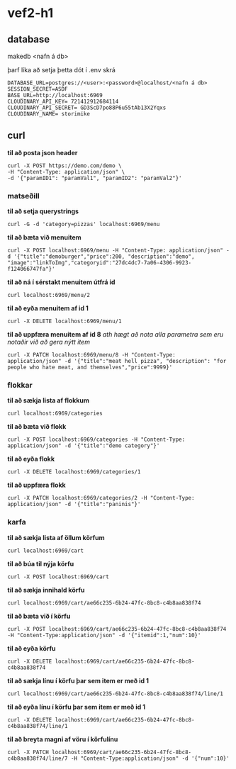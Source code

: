 # vef2-h1

## database
makedb <nafn á db>

þarf líka að setja þetta dót í .env skrá
~~~
DATABASE_URL=postgres://<user>:<password>@localhost/<nafn á db>
SESSION_SECRET=ASDF
BASE_URL=http://localhost:6969
CLOUDINARY_API_KEY= 721412912684114
CLOUDINARY_API_SECRET= GD3ScD7po88P6u55tAb13X2Yqxs
CLOUDINARY_NAME= storimike
~~~

## curl

**til að posta json header**
~~~
curl -X POST https://demo.com/demo \
-H "Content-Type: application/json" \
-d '{"paramID1": "paramVal1", "paramID2": "paramVal2"}'
~~~

### matseðill

**til að setja querystrings**
~~~
curl -G -d 'category=pizzas' localhost:6969/menu
~~~

**til að bæta við menuitem**
~~~
curl -X POST localhost:6969/menu -H "Content-Type: application/json" -d '{"title":"demoburger","price":200, "description":"demo", "image":"linkToImg","categoryid":"27dc4dc7-7a06-4306-9923-f124066747fa"}' 
~~~

**til að ná í sérstakt menuitem útfrá id**
~~~
curl localhost:6969/menu/2
~~~

**til að eyða menuitem af id 1**
~~~
curl -X DELETE localhost:6969/menu/1
~~~

**til að uppfæra menuitem af id 8**
*ath hægt að nota alla parametra sem eru notaðir við að gera nýtt item*
~~~
curl -X PATCH localhost:6969/menu/8 -H "Content-Type: application/json" -d '{"title":"meat hell pizza", "description": "for people who hate meat, and themselves","price":9999}'
~~~

### flokkar

**til að sækja lista af flokkum**
~~~
curl localhost:6969/categories
~~~

**til að bæta við flokk**
~~~
curl -X POST localhost:6969/categories -H "Content-Type: application/json" -d '{"title":"demo category"}'
~~~

**til að eyða flokk**
~~~
curl -X DELETE localhost:6969/categories/1
~~~

**til að uppfæra flokk**
~~~
curl -X PATCH localhost:6969/categories/2 -H "Content-Type: application/json" -d '{"title":"paninis"}'
~~~

### karfa

**til að sækja lista af öllum körfum**
~~~
curl localhost:6969/cart
~~~

**til að búa til nýja körfu**
~~~
curl -X POST localhost:6969/cart
~~~

**til að sækja innihald körfu**
~~~
curl localhost:6969/cart/ae66c235-6b24-47fc-8bc8-c4b8aa838f74
~~~

**til að bæta við í körfu**
~~~
curl -X POST localhost:6969/cart/ae66c235-6b24-47fc-8bc8-c4b8aa838f74 -H "Content-Type:application/json" -d '{"itemid":1,"num":10}'
~~~

**til að eyða körfu**
~~~
curl -X DELETE localhost:6969/cart/ae66c235-6b24-47fc-8bc8-c4b8aa838f74
~~~

**til að sækja línu í körfu þar sem item er með id 1**
~~~ 
curl localhost:6969/cart/ae66c235-6b24-47fc-8bc8-c4b8aa838f74/line/1
~~~

**til að eyða línu í körfu þar sem item er með id 1**
~~~
curl -X DELETE localhost:6969/cart/ae66c235-6b24-47fc-8bc8-c4b8aa838f74/line/1
~~~

**til að breyta magni af vöru í körfulínu**
~~~
curl -X PATCH localhost:6969/cart/ae66c235-6b24-47fc-8bc8-c4b8aa838f74/line/7 -H "Content-Type:application/json" -d '{"num":10}'
~~~
